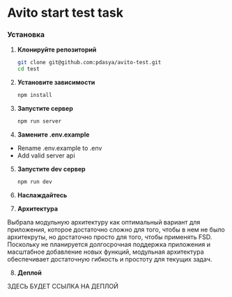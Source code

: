 # Avito start test task

### Установка

1. **Клонируйте репозиторий**

   ```bash
   git clone git@github.com:pdasya/avito-test.git
   cd test

   ```

2. **Установите зависимости**

   ```bash
   npm install

   ```

3. **Запустите сервер**

   ```bash
   npm run server

   ```

4. **Замените .env.example**

- Rename .env.example to .env
- Add valid server api

5. **Запустите dev сервер**

   ```bash
   npm run dev

   ```

6. **Наслаждайтесь**

7. **Архитектура**

Выбрала модульную архитектуру как оптимальный вариант для приложения, которое достаточно сложно для того, чтобы в нем не было архитекруты, но достаточно просто для того, чтобы применять FSD. Поскольку не планируется долгосрочная поддержка приложения и масштабное добавление новых функций, модульная архитектура обеспечивает достаточную гибкость и простоту для текущих задач.

8. **Деплой**

ЗДЕСЬ БУДЕТ ССЫЛКА НА ДЕПЛОЙ
